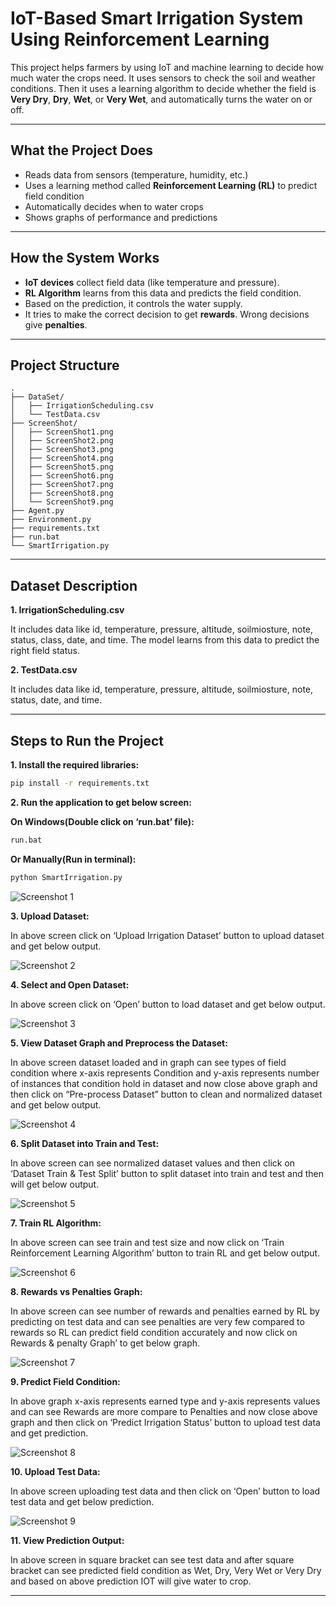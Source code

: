 # IoT-Based Smart Irrigation System Using Reinforcement Learning

This project helps farmers by using IoT and machine learning to decide how much water the crops need. It uses sensors to check the soil and weather conditions. Then it uses a learning algorithm to decide whether the field is **Very Dry**, **Dry**, **Wet**, or **Very Wet**, and automatically turns the water on or off.

---

## What the Project Does

- Reads data from sensors (temperature, humidity, etc.)
- Uses a learning method called **Reinforcement Learning (RL)** to predict field condition
- Automatically decides when to water crops
- Shows graphs of performance and predictions

---

## How the System Works

- **IoT devices** collect field data (like temperature and pressure).
- **RL Algorithm** learns from this data and predicts the field condition.
- Based on the prediction, it controls the water supply.
- It tries to make the correct decision to get **rewards**. Wrong decisions give **penalties**.

---

## Project Structure

```plaintext
.
├── DataSet/
│   ├── IrrigationScheduling.csv
│   └── TestData.csv
├── ScreenShot/
│   ├── ScreenShot1.png
│   ├── ScreenShot2.png
│   ├── ScreenShot3.png
│   ├── ScreenShot4.png
│   ├── ScreenShot5.png
│   ├── ScreenShot6.png
│   ├── ScreenShot7.png
│   ├── ScreenShot8.png
│   └── ScreenShot9.png
├── Agent.py
├── Environment.py
├── requirements.txt
├── run.bat
└── SmartIrrigation.py
```

---

## Dataset Description

**1. IrrigationScheduling.csv**

It includes data like id, temperature, pressure, altitude, soilmiosture, note, status, class, date, and time. The model learns from this data to predict the right field status.

**2. TestData.csv**

It includes data like id, temperature, pressure, altitude, soilmiosture, note, status, date, and time.

---

## Steps to Run the Project

**1. Install the required libraries:**

   ```bash
   pip install -r requirements.txt
  ```

**2. Run the application to get below screen:**

   **On Windows(Double click on ‘run.bat’ file):**

   ```bash
   run.bat
   ```

   **Or Manually(Run in terminal):**

   ```bash
   python SmartIrrigation.py
   ```

![Screenshot 1](ScreenShot1.png)

**3. Upload Dataset:**

In above screen click on ‘Upload Irrigation Dataset’ button to upload dataset and get below output.

![Screenshot 2](ScreenShot1.png)

**4. Select and Open Dataset:**

In above screen click on ‘Open’ button to load dataset and get below output.

![Screenshot 3](ScreenShot1.png)

**5. View Dataset Graph and Preprocess the Dataset:**

In above screen dataset loaded and in graph can see types of field condition where x-axis represents Condition and y-axis represents number of instances that condition hold in dataset and now close above graph and then click on “Pre-process Dataset” button to clean and normalized dataset and get below output.

![Screenshot 4](ScreenShot1.png)

**6. Split Dataset into Train and Test:**

In above screen can see normalized dataset values and then click on ‘Dataset Train & Test Split’ button to split dataset into train and test and then will get below output.

![Screenshot 5](ScreenShot1.png)

**7. Train RL Algorithm:**

In above screen can see train and test size and now click on ‘Train Reinforcement Learning Algorithm’ button to train RL and get below output.

![Screenshot 6](ScreenShot1.png)

**8. Rewards vs Penalties Graph:**

In above screen can see number of rewards and penalties earned by RL by predicting on test data and can see penalties are very few compared to rewards so RL can predict field condition accurately and now click on Rewards & penalty Graph’ to get below graph.

![Screenshot 7](ScreenShot1.png)

**9. Predict Field Condition:**

In above graph x-axis represents earned type and y-axis represents values and can see Rewards are more compare to Penalties and now close above graph and then click on ‘Predict Irrigation Status’ button to upload test data and get prediction.

![Screenshot 8](ScreenShot1.png)

**10. Upload Test Data:**

In above screen uploading test data and then click on ‘Open’ button to load test data and get below prediction.

![Screenshot 9](ScreenShot1.png)

**11. View Prediction Output:**

In above screen in square bracket can see test data and after square bracket can see predicted field condition as Wet, Dry, Very Wet or Very Dry and based on above prediction IOT will give water to crop.

---
